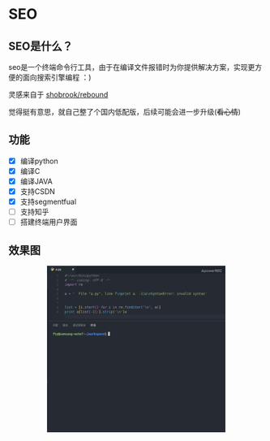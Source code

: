 # SEO

## SEO是什么？

seo是一个终端命令行工具，由于在编译文件报错时为你提供解决方案，实现更方便的面向搜索引擎编程 ：)

灵感来自于 [shobrook/rebound](https://github.com/shobrook/rebound)

觉得挺有意思，就自己整了个国内低配版，后续可能会进一步升级(~~看心情~~)

## 功能

- [x] 编译python
- [x] 编译C
- [x] 编译JAVA
- [x] 支持CSDN
- [x] 支持segmentfual
- [ ] 支持知乎
- [ ] 搭建终端用户界面

## 效果图

<div align=center>
<img src="seo.gif" width="70%" height="70%" />
</div>